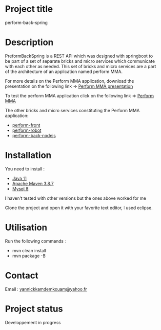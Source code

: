 # Project title

perform-back-spring 

# Description

PreformBackSpring is a REST API which was designed with springboot to be part of a set of separate bricks and micro services which communicate with each other as needed. This set of bricks and micro services are a part of the architecture of an application named perform MMA.

For more details on the Perform MMA application, download the presentation on the following link =>
<a href="https://docs.google.com/presentation/d/e/2PACX-1vSzRUSTdUaM2xpnRheKOzhWK3UeApCFwF-Qn_Nl0KEetrUcBNHhpZ1nt6GdtnWPDutZzQquVGiIEMkr/pub?start=false&loop=false&delayms=3000">Perform MMA presentation</a> <br>

To test the perform MMA application click on the following link =>
<a href="https://perfmma.surge.sh/#/ngr-home">Perform MMA</a> <br>

The other bricks and micro services constituting the Perform MMA application:

* <a href="https://gitlab.com/perform_project/perform-front">perform-front</a>
* <a href="https://gitlab.com/perform_project/perform-robot">perform-robot</a>
* <a href="https://gitlab.com/perform_project/perform-back-nodejs">perform-back-nodejs</a>

# Installation

You need to install :
 
* <a href="https://www.oracle.com/fr/java/technologies/javase/jdk11-archive-downloads.html">Java 11</a>
* <a href="https://maven.apache.org/docs/3.8.7/release-notes.html">Apache Maven 3.8.7</a>
* <a href="https://dev.mysql.com/downloads/mysql/">Mysql 8</a>
	
I haven't tested with other versions but the ones above worked for me

Clone the project and open it with your favorite text editor, I used eclipse.

# Utilisation

Run the following commands : 

* mvn clean install
* mvn package -B

# Contact

Email : yannickkamdemkouam@yahoo.fr

# Project status

Developpement in progress
